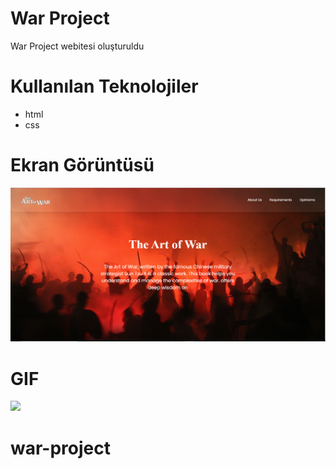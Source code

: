# War Project
War Project webitesi oluşturuldu

# Kullanılan Teknolojiler
- html
- css

# Ekran Görüntüsü
![](images/war.png)

# GIF
![](images/war.gif)
# war-project
